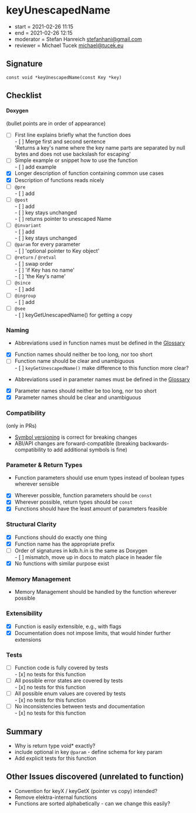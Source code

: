 # keyUnescapedName

- start = 2021-02-26 11:15
- end = 2021-02-26 12:15
- moderator = Stefan Hanreich <stefanhani@gmail.com>
- reviewer = Michael Tucek <michael@tucek.eu>

## Signature

`const void *keyUnescapedName(const Key *key)`

## Checklist

#### Doxygen

(bullet points are in order of appearance)

- [ ] First line explains briefly what the function does  
       - [ ] Merge first and second sentence  
       'Returns a key's name where the key name parts are separated by null bytes and does not use backslash for escaping'
- [ ] Simple example or snippet how to use the function  
       - [ ] add example
- [x] Longer description of function containing common use cases
- [x] Description of functions reads nicely
- [ ] `@pre`  
       - [ ] add
- [ ] `@post`  
       - [ ] add  
       - [ ] key stays unchanged  
       - [ ] returns pointer to unescaped Name
- [ ] `@invariant`  
       - [ ] add  
       - [ ] key stays unchanged
- [ ] `@param` for every parameter  
       - [ ] 'optional pointer to Key object'
- [ ] `@return` / `@retval`  
       - [ ] swap order  
       - [ ] 'if Key has no name'  
       - [ ] 'the Key's name'
- [ ] `@since`  
       - [ ] add
- [ ] `@ingroup`  
       - [ ] add
- [ ] `@see`  
       - [ ] keyGetUnescapedName() for getting a copy

### Naming

- Abbreviations used in function names must be defined in the
  [Glossary](/doc/help/elektra-glossary.md)
- [x] Function names should neither be too long, nor too short
- [ ] Function name should be clear and unambiguous  
       - [ ] `keyGetUnescapedName()` make difference to this function more clear?
- Abbreviations used in parameter names must be defined in the
  [Glossary](/doc/help/elektra-glossary.md)
- [x] Parameter names should neither be too long, nor too short
- [x] Parameter names should be clear and unambiguous

### Compatibility

(only in PRs)

- [Symbol versioning](/doc/dev/symbol-versioning.md)
  is correct for breaking changes
- ABI/API changes are forward-compatible (breaking backwards-compatibility
  to add additional symbols is fine)

### Parameter & Return Types

- Function parameters should use enum types instead of boolean types
  wherever sensible
- [x] Wherever possible, function parameters should be `const`
- [x] Wherever possible, return types should be `const`
- [x] Functions should have the least amount of parameters feasible

### Structural Clarity

- [x] Functions should do exactly one thing
- [x] Function name has the appropriate prefix
- [ ] Order of signatures in kdb.h.in is the same as Doxygen  
       - [ ] mismatch, move up in docs to match place in header file
- [x] No functions with similar purpose exist

### Memory Management

- Memory Management should be handled by the function wherever possible

### Extensibility

- [x] Function is easily extensible, e.g., with flags
- [x] Documentation does not impose limits, that would hinder further extensions

### Tests

- [ ] Function code is fully covered by tests  
       - [x] no tests for this function
- [ ] All possible error states are covered by tests  
       - [x] no tests for this function
- [ ] All possible enum values are covered by tests  
       - [x] no tests for this function
- [ ] No inconsistencies between tests and documentation  
       - [x] no tests for this function

## Summary

- Why is return type void\* exactly?
- include optional in key `@param` - define schema for key param
- Add explicit tests for this function

## Other Issues discovered (unrelated to function)

- Convention for keyX / keyGetX (pointer vs copy) intended?
- Remove elektra-internal functions
- Functions are sorted alphabetically - can we change this easily?
